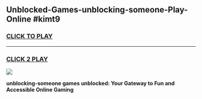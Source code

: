 
## Unblocked-Games-unblocking-someone-Play-Online #kimt9
<h3>
<a href="https://news.freeplayer.one?title=unblocking-someone&ref=3">CLICK TO PLAY</a></h3>
<hr>

<h3>
<a href="https://news.freeplayer.one?title=unblocking-someone&ref=3">CLICK 2 PLAY</a>
  
</h3>

<a href="https://news.freeplayer.one?title=unblocking-someone&ref=3"><img src="https://clearcache.store/games.png"></a>


**unblocking-someone games unblocked: Your Gateway to Fun and Accessible Online Gaming**
